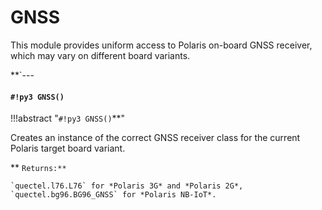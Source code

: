 # GNSS

This module provides uniform access to Polaris on-board GNSS receiver, which may vary on different board variants.


**`---
#### `#!py3 GNSS()`

!!!abstract "`#!py3 GNSS()`**"

Creates an instance of the correct GNSS receiver class for the current Polaris target board variant.


** ```Returns:**```

    `quectel.l76.L76` for *Polaris 3G* and *Polaris 2G*, `quectel.bg96.BG96_GNSS` for *Polaris NB-IoT*.
<!--stackedit_data:
eyJoaXN0b3J5IjpbLTE1MzM3NTQyNjEsLTExMzk0MDI1OTddfQ
==
-->
